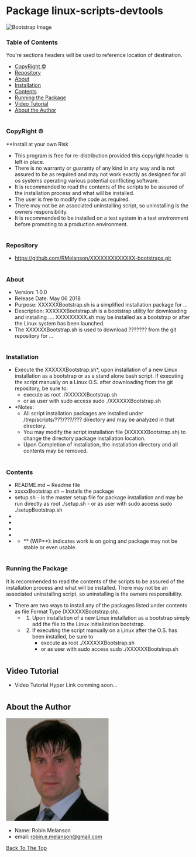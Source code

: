 # Package linux-scripts-devtools
![Bootstrap Image](https://github.com/RMelanson/linux-scripts-bootstraps/blob/master/images/boot1.jpg)

### Table of Contents
You're sections headers will be used to reference location of destination.

- [CopyRight ©](#CopyRight)
- [Repository](#Repository)
- [About](#About)
- [Installation](#Installation)
- [Contents](#Contents)
- [Running the Package](#Running-the-Package)
- [Video Tutorial](#Video-Tutoria)
- [About the Author](#About-the-Author)
#
### CopyRight ©  
**Install at your own Risk
- This program is free for re-distribution provided this copyright header is left in place.  
- There is no warranty or guaranty of any kind in any way and is not assured to be as required and may not work exactly as designed for all os systems operating various potential conflicting software.  
- It is recommended to read the contents of the scripts to be assured of the installation process and what will be installed. 
- The user is free to modify the code as required. 
- There may not be an associated uninstalling script, so uninstalling is the owners responsibility.
- It is recommended to be installed on a test system in a test environment before promoting to a production environment.
#
### Repository
- https://github.com/RMelanson/XXXXXXXXXXXXX-bootstraps.git
#
### About
- Version: 1.0.0
- Release Date: May 06 2018
- Purpose: XXXXXXBootstrap.sh is a simplified installation package for ...
- Description: XXXXXXBootstrap.sh is a  bootstrap utility for downloading and installing .... XXXXXXXXX.sh may be installed as a bootstrap or after the Linux system has been launched. 
- The XXXXXXBootstrap.sh is used to download ??????? from the git repository for ...
#
### Installation
- Execute the XXXXXXBootstrap.sh*, upon installation of a new Linux installation as a bootstrap or as a stand alone bash script. If executing the script manually on a Linux O.S. after downloading from the git repository, be sure to:
  - execute as root ./XXXXXXBootstrap.sh
  - or as user with sudo access sudo ./XXXXXXBootstrap.sh
- *Notes: 
    - All script installation packages are installed under /tmp/scripts/???/???/??? directory and may be analyzed in that directory.
    - You may modify the script installation file (XXXXXXBootstrap.sh) to change the directory package installation location.
    - Upon Completion of installation, the installation directory and all contents may be removed.
#
### Contents 

- README.md ~ Readme file
- xxxxxBootstrap.sh  ~ Installs the package
- setup.sh - is the master setup file for package installation and may be run directly as root ./setup.sh
       - or as user with sudo access sudo ./setupBootstrap.sh
-
-
-
-
- 
   - ** (WIP**): indicates work is on going and package may not be stable or even usable.
#
### Running the Package
It is recommended to read the contents of the scripts to be assured of the installation process and what will be installed.  There may not be an associated uninstalling script, so uninstalling is the owners responsibility.
- There are two ways to install any of the packages listed under contents as file Format Type (XXXXXXBootstrap.sh).
  - 1. Upon installation of a new Linux installation as a bootstrap simply add the file to the Linux initialization bootstrap.
  - 2. If executing the script manually on a Linux after the O.S. has been installed, be sure to
       - execute as root ./XXXXXXBootstrap.sh
       - or as user with sudo access sudo ./XXXXXXBootstrap.sh
#
## Video Tutorial
- Video Tutorial Hyper Link comming soon...
#
## About the Author
![Author Image](https://github.com/RMelanson/profile/blob/master/RobinPhoto.jpg)
- Name: Robin Melanson
- email: robin.e.melanson@gmail.com

[Back To The Top](#Package-Linux-scripts-bootstraps)
